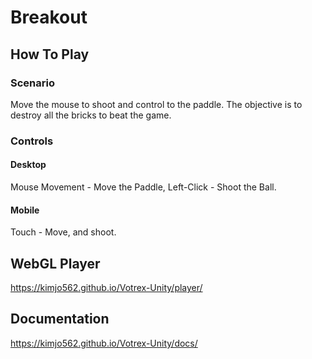 # Breakout

## How To Play

### Scenario

Move the mouse to shoot and control to the paddle. The objective is to destroy all the bricks to beat the game.

### Controls

#### Desktop

Mouse Movement - Move the Paddle, Left-Click - Shoot the Ball.

#### Mobile

Touch - Move, and shoot.

## WebGL Player

https://kimjo562.github.io/Votrex-Unity/player/

## Documentation

https://kimjo562.github.io/Votrex-Unity/docs/
